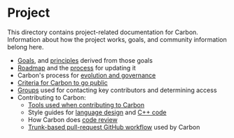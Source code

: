 # Project

<!--
Part of the Carbon Language project, under the Apache License v2.0 with LLVM
Exceptions. See /LICENSE for license information.
SPDX-License-Identifier: Apache-2.0 WITH LLVM-exception
-->

This directory contains project-related documentation for Carbon. Information
about how the project works, goals, and community information belong here.

-   [Goals](goals.md), and [principles](principles/README.md) derived from those
    goals
-   [Roadmap](roadmap.md) and the [process](roadmap_process.md) for updating it
-   Carbon's process for [evolution and governance](evolution.md)
-   [Criteria for Carbon to go public](going_public.md)
-   [Groups](groups.md) used for contacting key contributors and determining
    access
-   Contributing to Carbon:
    -   [Tools used when contributing to Carbon](contribution_tools.md)
    -   Style guides for [language design](design_style_guide.md) and
        [C++ code](cpp_style_guide.md)
    -   How Carbon does [code review](code_review.md)
    -   [Trunk-based pull-request GitHub workflow](pull_request_workflow.md)
        used by Carbon
